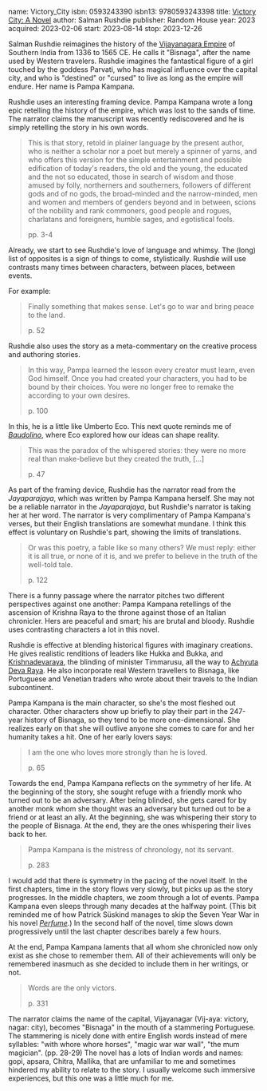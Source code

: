 name: Victory_City
isbn: 0593243390
isbn13: 9780593243398
title: [Victory City: A Novel](https://www.amazon.com/dp/0593243390)
author: Salman Rushdie
publisher: Random House
year: 2023
acquired: 2023-02-06
start: 2023-08-14
stop: 2023-12-26

Salman Rushdie reimagines the history of the
[Vijayanagara Empire](https://en.wikipedia.org/wiki/Vijayanagara_Empire) of
Southern India from 1336 to 1565 CE.  He calls it "Bisnaga", after the name used
by Western travelers.  Rushdie imagines the fantastical figure of a girl
touched by the goddess Parvati, who has magical influence over the capital city,
and who is "destined" or "cursed" to live as long as the empire will endure.
Her name is Pampa Kampana.

Rushdie uses an interesting framing device.  Pampa Kampana wrote a long epic
retelling the history of the empire, which was lost to the sands of time.  The
narrator claims the manuscript was recently rediscovered and he is simply
retelling the story in his own words.

> This is that story, retold in plainer language by the present author, who is
> neither a scholar nor a poet but merely a spinner of yarns, and who offers
> this version for the simple entertainment and possible edification of today's
> readers, the old and the young, the educated and the not so educated, those in
> search of wisdom and those amused by folly, northerners and southerners,
> followers of different gods and of no gods, the broad-minded and the
> narrow-minded, men and women and members of genders beyond and in between,
> scions of the nobility and rank commoners, good people and rogues, charlatans
> and foreigners, humble sages, and egotistical fools.
> <footer>pp. 3-4</footer>

Already, we start to see Rushdie's love of language and whimsy.  The (long) list
of opposites is a sign of things to come, stylistically.  Rushdie will use
contrasts many times between characters, between places, between events.

For example:

> Finally something that makes sense.  Let's go to war and bring peace to the
> land.
> <footer>p. 52</footer>

Rushdie also uses the story as a meta-commentary on the creative process and
authoring stories.

> In this way, Pampa learned the lesson every creator must learn, even God
> himself.  Once you had created your characters, you had to be bound by their
> choices.  You were no longer free to remake the according to your own desires.
> <footer>p. 100</footer>

In this, he is a little like Umberto Eco.  This next quote reminds me of
[_Baudolino_](http://amzn.com/0156029065), where Eco explored how our ideas can
shape reality.

> This was the paradox of the whispered stories: they were no more real than
> make-believe but they created the truth, [&hellip;]
> <footer>p. 47</footer>

As part of the framing device, Rushdie has the narrator read from the
_Jayaparajaya_, which was written by Pampa Kampana herself.  She may not be a
reliable narrator in the _Jayaparajaya_, but Rushdie's narrator is taking her at
her word.  The narrator is very complimentary of Pampa Kampana's verses, but
their English translations are somewhat mundane.  I think this effect is
voluntary on Rushdie's part, showing the limits of translations.

> Or was this poetry, a fable like so many others?  We must reply: either it is
> all true, or none of it is, and we prefer to believe in the truth of the
> well-told tale.
> <footer>p. 122</footer>

There is a funny passage where the narrator pitches two different perspectives
against one another: Pampa Kampana retellings of the ascension of Krishna Raya
to the throne against those of an Italian chronicler.  Hers are peaceful and
smart; his are brutal and bloody.  Rushdie uses contrasting characters a lot in
this novel.

Rushdie is effective at blending historical figures with imaginary creations.
He gives realistic renditions of leaders like Hukka and Bukka, and
[Krishnadevaraya](https://en.wikipedia.org/wiki/Krishnadevaraya), the blinding
of minister Timmarusu, all the way to
[Achyuta Deva Raya](https://en.wikipedia.org/wiki/Achyuta_Deva_Raya).  He also
incorporate real Western travellers to Bisnaga, like Portuguese and Venetian
traders who wrote about their travels to the Indian subcontinent.

Pampa Kampana is the main character, so she's the most fleshed out character.
Other characters show up briefly to play their part in the 247-year history of
Bisnaga, so they tend to be more one-dimensional.  She realizes early on that
she will outlive anyone she comes to care for and her humanity takes a hit.  One
of her early lovers says:

> I am the one who loves more strongly than he is loved.
> <footer>p. 65</footer>

Towards the end, Pampa Kampana reflects on the symmetry of her life.  At the
beginning of the story, she sought refuge with a friendly monk who turned out to
be an adversary.  After being blinded, she gets cared for by another monk whom
she thought was an adversary but turned out to be a friend or at least an ally.
At the beginning, she was whispering their story to the people of Bisnaga.  At
the end, they are the ones whispering their lives back to her.

> Pampa Kampana is the mistress of chronology, not its servant.
> <footer>p. 283</footer>

I would add that there is symmetry in the pacing of the novel itself.  In the
first chapters, time in the story flows very slowly, but picks up as the story
progresses.  In the middle chapters, we zoom through a lot of events.  Pampa
Kampana even sleeps through many decades at the halfway point.  (This bit
reminded me of how Patrick S&uuml;skind manages to skip the Seven Year War in
his novel [_Perfume_](#Das_Parfum).)  In the second half of the novel, time
slows down progressively until the last chapter describes barely a few hours.

At the end, Pampa Kampana laments that all whom she chronicled now only exist as
she chose to remember them.  All of their achievements will only be remembered
inasmuch as she decided to include them in her writings, or not.

> Words are the only victors.
> <footer>p. 331</footer>

The narrator claims the name of the capital, Vijayanagar (Vij-aya: victory,
nagar: city), becomes "Bisnaga" in the mouth of a stammering Portuguese.  The
stammering is nicely done with entire English words instead of mere syllables:
"with whore whore horses", "magic war war wall", "the mum magician". (pp. 28-29)
The novel has a lots of Indian words and names: gopi, apsara, Chitra, Mallika,
that are unfamiliar to me and sometimes hindered my ability to relate to the
story.  I usually welcome such immersive experiences, but this one was a little
much for me.
